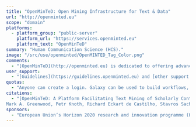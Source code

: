 ```yaml
---
title: "OpenMinTeD: Open Mining Infrastructure for Text & Data"
url: "http://openminted.eu"
scope: "domain"
platforms: 
  - platform_group: "public-server"
    platform_url: "https://services.openminted.eu"
    platform_text: "OpenMinTeD"
summary: "Human Communication Science (HCS)."
image: "/src/use/openminted/OpenMINTED_Tag_Color.png"
comments:
  - "[OpenMinTeD](http://openminted.eu) is dedicated to offering advanced high-quality TDM-related services to researchers, TDM experts, SMEs and industry – anyone interested in making sense and extracting hidden knowledge from the huge bulks of scientific and scholarly content. Galaxy is used to build and execute workflows on the platform. Sign in to [the platform](https://services.openminted.eu), choose *Add* in the menu and then *Applications*. Then choose *Build an application with existing components* to access the Galaxy-based workflow editor. To run a workflow use the *Process* menu item."
user_support: 
  - "[Guidelines](https://guidelines.openminted.eu) and [other support material](http://openminted.eu/support-training/)."
quotas:
  - "Anyone can create a login. Galaxy can be used to build workflows, but interactive use of Galaxy is restricted - i.e. you cannot interact with the history. The execution of workflows happens via the [the platform](https://services.openminted.eu)."
citations:
  - "[OpenMinTeD: A Platform Facilitating Text Mining of Scholarly Content](http://lrec-conf.org/workshops/lrec2018/W24/pdf/13_W24.pdf), Penny Labropoulou, Dimitrios Galanis, Antonis Lempesis,
Mark A. Greenwood, Petr Knoth, Richard Eckart de Castilho, Stavros Sachtouris‡, Byron Georgantopoulos, Lucas Anastasiou, Stefania Martziou, Katerina Gkirtzou, Natalia Manola, Stelios Piperidis, *Proceedings of the Eleventh International Conference on Language Resources and Evaluation (LREC 2018)*, May 2018"
sponsors: 
  - "European Union’s Horizon 2020 research and innovation programme (H2020-EINFRA-2014-2) under grant agreement No.654021 (OpenMinTeD)"
---
```


